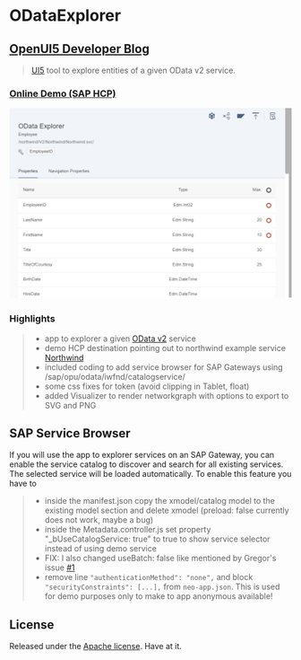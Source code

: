 # ODataExplorer

## [OpenUI5 Developer Blog](http://openui5.blogspot.com/2017/12/odata-explorer.html)

> [UI5](http://openui5.org/) tool to explore entities of a given OData v2 service.

### [Online Demo (SAP HCP)](https://odataexplorer-p1940953245trial.dispatcher.hanatrial.ondemand.com/index.html)

![Screenshot](ODataExplorer.gif)

### Highlights

> - app to explorer a given [OData v2](http://www.odata.org/documentation/odata-version-2-0/) service
> - demo HCP destination pointing out to northwind example service [Northwind](http://services.odata.org/V2/Northwind/Northwind.svc/) 
> - included coding to add service browser for SAP Gateways using /sap/opu/odata/iwfnd/catalogservice/
> - some css fixes for token (avoid clipping in Tablet, float) 
> - added Visualizer to render networkgraph with options to export to SVG and PNG 

## SAP Service Browser

If you will use the app to explorer services on an SAP Gateway, you can enable the service catalog to discover and search for all existing services.
The selected service will be loaded automatically. To enable this feature you have to
> - inside the manifest.json copy the xmodel/catalog model to the existing model section and delete xmodel (preload: false currently does not work, maybe a bug)  
> - inside the Metadata.controller.js set property "_bUseCatalogService: true" to true to show service selector instead of using demo service
> - FIX: I also changed useBatch: false like mentioned by Gregor's issue [#1](https://github.com/hschaefer123/odataexplorer/issues/1)
> - remove line ```"authenticationMethod": "none",``` and block ```"securityConstraints": [...],``` from ```neo-app.json```. This is used for demo purposes only to make to app anonymous available!

## License

Released under the [Apache license](http://www.apache.org/licenses/). Have at it.

